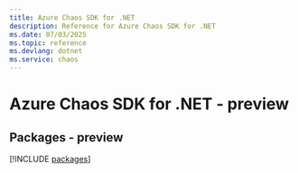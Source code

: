 ```yaml
---
title: Azure Chaos SDK for .NET
description: Reference for Azure Chaos SDK for .NET
ms.date: 07/03/2025
ms.topic: reference
ms.devlang: dotnet
ms.service: chaos
---
```

# Azure Chaos SDK for .NET - preview
## Packages - preview
[!INCLUDE [packages](chaos-index.md)]